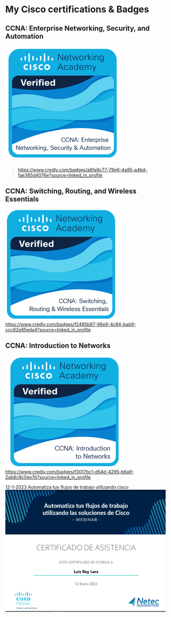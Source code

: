 # My Cisco certifications & Badges

## CCNA: Enterprise Networking, Security, and Automation
![alt text](badgecisco1.png)
>https://www.credly.com/badges/a6fa9c77-79e6-4a95-a4bd-fae365d4076e?source=linked_in_profile

## CCNA: Switching, Routing, and Wireless Essentials
![alt text](badgecisco2.png)
https://www.credly.com/badges/f2485b87-98e9-4c84-bab9-ccc92e85eda4?source=linked_in_profile

## CCNA: Introduction to Networks
![alt text](badgecisco3.png)
https://www.credly.com/badges/f3017bc1-d54d-4295-b6a9-2ab8c8c0ee7b?source=linked_in_profile

12-1-2023
Automatiza tus flujos de trabajo utilizando cisco
![alt text](https://github.com/luisreylara/cisco/blob/main/charla_cisco_automatiza.png)
